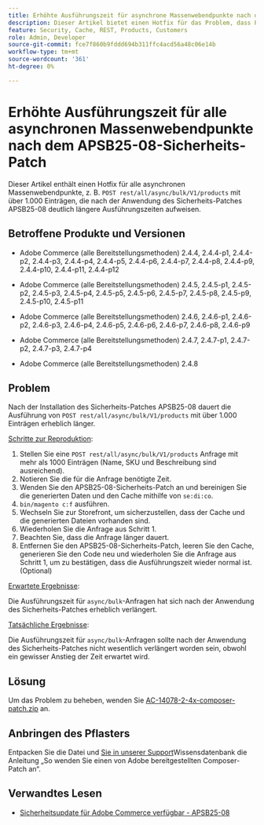 ```yaml
---
title: Erhöhte Ausführungszeit für asynchrone Massenwebendpunkte nach dem APSB25-08-Sicherheits-Patch
description: Dieser Artikel bietet einen Hotfix für das Problem, dass POST-REST/all/async/bulk/V1/products-Anfragen für mehr als 1000 Einträge nach der Anwendung des APSB25-08-Sicherheits-Patches eine erheblich längere Ausführungszeit erfahren.
feature: Security, Cache, REST, Products, Customers
role: Admin, Developer
source-git-commit: fce7f860b9fddd694b311ffc4acd56a48c06e14b
workflow-type: tm+mt
source-wordcount: '361'
ht-degree: 0%

---
```


# Erhöhte Ausführungszeit für alle asynchronen Massenwebendpunkte nach dem APSB25-08-Sicherheits-Patch

Dieser Artikel enthält einen Hotfix für alle asynchronen Massenwebendpunkte, z. B. `POST rest/all/async/bulk/V1/products` mit über 1.000 Einträgen, die nach der Anwendung des Sicherheits-Patches APSB25-08 deutlich längere Ausführungszeiten aufweisen.

## Betroffene Produkte und Versionen

* Adobe Commerce (alle Bereitstellungsmethoden) 2.4.4, 2.4.4-p1, 2.4.4-p2, 2.4.4-p3, 2.4.4-p4, 2.4.4-p5, 2.4.4-p6, 2.4.4-p7, 2.4.4-p8, 2.4.4-p9, 2.4.4-p10, 2.4.4-p11, 2.4.4-p12

* Adobe Commerce (alle Bereitstellungsmethoden) 2.4.5, 2.4.5-p1, 2.4.5-p2, 2.4.5-p3, 2.4.5-p4, 2.4.5-p5, 2.4.5-p6, 2.4.5-p7, 2.4.5-p8, 2.4.5-p9, 2.4.5-p10, 2.4.5-p11

* Adobe Commerce (alle Bereitstellungsmethoden) 2.4.6, 2.4.6-p1, 2.4.6-p2, 2.4.6-p3, 2.4.6-p4, 2.4.6-p5, 2.4.6-p6, 2.4.6-p7, 2.4.6-p8, 2.4.6-p9

* Adobe Commerce (alle Bereitstellungsmethoden) 2.4.7, 2.4.7-p1, 2.4.7-p2, 2.4.7-p3, 2.4.7-p4

* Adobe Commerce (alle Bereitstellungsmethoden) 2.4.8

## Problem

Nach der Installation des Sicherheits-Patches APSB25-08 dauert die Ausführung von `POST rest/all/async/bulk/V1/products` mit über 1.000 Einträgen erheblich länger.

<u>Schritte zur Reproduktion</u>:

1. Stellen Sie eine `POST rest/all/async/bulk/V1/products` Anfrage mit mehr als 1000 Einträgen (Name, SKU und Beschreibung sind ausreichend).
1. Notieren Sie die für die Anfrage benötigte Zeit.
1. Wenden Sie den APSB25-08-Sicherheits-Patch an und bereinigen Sie die generierten Daten und den Cache mithilfe von `se:di:co`.
1. `bin/magento c:f` ausführen.
1. Wechseln Sie zur Storefront, um sicherzustellen, dass der Cache und die generierten Dateien vorhanden sind.
1. Wiederholen Sie die Anfrage aus Schritt 1.
1. Beachten Sie, dass die Anfrage länger dauert.
1. Entfernen Sie den APSB25-08-Sicherheits-Patch, leeren Sie den Cache, generieren Sie den Code neu und wiederholen Sie die Anfrage aus Schritt 1, um zu bestätigen, dass die Ausführungszeit wieder normal ist. (Optional)

<u>Erwartete Ergebnisse</u>:

Die Ausführungszeit für `async/bulk`-Anfragen hat sich nach der Anwendung des Sicherheits-Patches erheblich verlängert.

<u>Tatsächliche Ergebnisse</u>:

Die Ausführungszeit für `async/bulk`-Anfragen sollte nach der Anwendung des Sicherheits-Patches nicht wesentlich verlängert worden sein, obwohl ein gewisser Anstieg der Zeit erwartet wird.

## Lösung

Um das Problem zu beheben, wenden Sie [AC-14078-2-4x-composer-patch.zip](assets/AC-14078-2-4x-composer-patch.zip) an.

## Anbringen des Pflasters

Entpacken Sie die Datei und [ Sie in unserer Support](https://experienceleague.adobe.com/docs/commerce-knowledge-base/kb/how-to/how-to-apply-a-composer-patch-provided-by-magento.html?lang=de)Wissensdatenbank die Anleitung „So wenden Sie einen von Adobe bereitgestellten Composer-Patch an“.

## Verwandtes Lesen

* [Sicherheitsupdate für Adobe Commerce verfügbar - APSB25-08](/help/troubleshooting/known-issues-patches-attached/security-update-available-for-adobe-commerce-apsb25-08.md)
